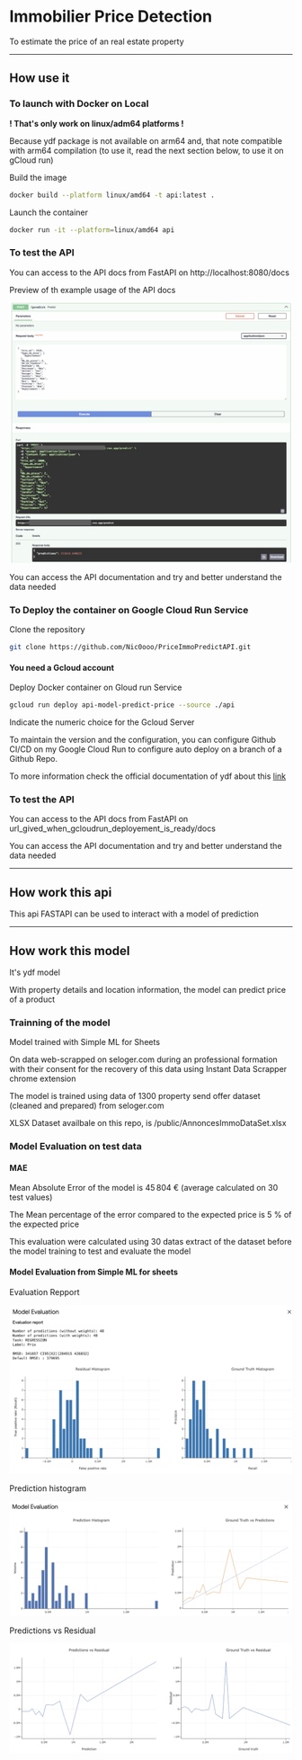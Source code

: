 # Immobilier Price Detection

To estimate the price of an real estate property

----------------------------------------------------------------

## How use it

### To launch with Docker on Local

**! That's only work on linux/adm64 platforms !**

Because ydf package is not available on  arm64 and, that note compatible with arm64 compilation (to use it, read the next section below, to use it on gCloud run)

Build the image

```bash
docker build --platform linux/amd64 -t api:latest .
```

Launch the container

```bash
docker run -it --platform=linux/amd64 api 
```

### To test the API

You can access to the API docs from FastAPI on http://localhost:8080/docs

Preview of th example usage of the API docs

![API Docs](./public/preview-docs-FastAPI.png)

You can access the API documentation and try and better understand the data needed

### To Deploy the container on Google Cloud Run Service

Clone the repository

```bash
git clone https://github.com/Nic0ooo/PriceImmoPredictAPI.git
```

#### You need a Gcloud account

Deploy Docker container on Gloud run Service

```bash
gcloud run deploy api-model-predict-price --source ./api
```

Indicate the numeric choice for the Gcloud Server

To maintain the version and the configuration, you can configure Github CI/CD  on my Google Cloud Run to configure auto deploy on a branch of a Github Repo.

To more information check the official documentation of ydf about this [link](https://ydf.readthedocs.io/en/stable/tutorial/to_docker/#packaging-the-model-into-a-docker)

### To test the API

You can access to the API docs from FastAPI on url_gived_when_gcloudrun_deployement_is_ready/docs

You can access the API documentation and try and better understand the data needed

----------------------------------------------------------------

## How work this api

This api FASTAPI can be used to interact with a model of prediction

----------------------------------------------------------------

## How work this model

It's ydf model

With property details and location information, the model can predict price of a product

### Trainning of the model

Model trained with Simple ML for Sheets

On data web-scrapped on seloger.com during an professional formation with their consent for the recovery of this data using Instant Data Scrapper chrome extension

The model is trained using data of 1300 property send offer dataset (cleaned and prepared) from seloger.com

XLSX Dataset availbale on this repo, is /public/AnnoncesImmoDataSet.xlsx

### Model Evaluation on test data

#### MAE

Mean Absolute Error of the model is 45 804 € (average calculated on 30 test values)

The Mean percentage of the error compared to the expected price is 5 % of the expected price

This evaluation were calculated using 30 datas extract of the dataset before the model training to test and evaluate the model

#### Model Evaluation from Simple ML for sheets

Evaluation Repport

![Evaluation repport 1](./public/model_evaluation/Evaluation_repport.png)

Prediction histogram

![Evaluation repport 2](./public/model_evaluation/evaluation_repport2.png)

Predictions vs Residual

![Evaluation repport 3](./public/model_evaluation/evaluation_repport3.png)
